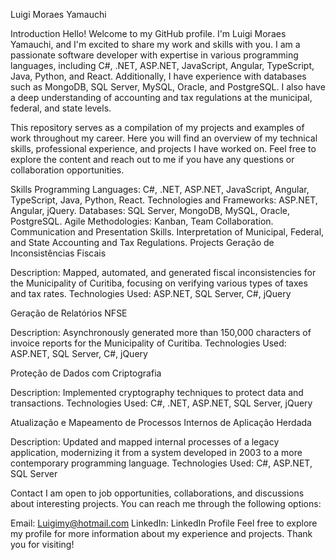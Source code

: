Luigi Moraes Yamauchi


Introduction
Hello! Welcome to my GitHub profile. I'm Luigi Moraes Yamauchi, and I'm excited to share my work and skills with you. I am a passionate software developer with expertise in various programming languages, including C#, .NET, ASP.NET, JavaScript, Angular, TypeScript, Java, Python, and React. Additionally, I have experience with databases such as MongoDB, SQL Server, MySQL, Oracle, and PostgreSQL. I also have a deep understanding of accounting and tax regulations at the municipal, federal, and state levels.

This repository serves as a compilation of my projects and examples of work throughout my career. Here you will find an overview of my technical skills, professional experience, and projects I have worked on. Feel free to explore the content and reach out to me if you have any questions or collaboration opportunities.

Skills
Programming Languages: C#, .NET, ASP.NET, JavaScript, Angular, TypeScript, Java, Python, React.
Technologies and Frameworks: ASP.NET, Angular, jQuery.
Databases: SQL Server, MongoDB, MySQL, Oracle, PostgreSQL.
Agile Methodologies: Kanban, Team Collaboration.
Communication and Presentation Skills.
Interpretation of Municipal, Federal, and State Accounting and Tax Regulations.
Projects
Geração de Inconsistências Fiscais

Description: Mapped, automated, and generated fiscal inconsistencies for the Municipality of Curitiba, focusing on verifying various types of taxes and tax rates.
Technologies Used: ASP.NET, SQL Server, C#, jQuery

Geração de Relatórios NFSE

Description: Asynchronously generated more than 150,000 characters of invoice reports for the Municipality of Curitiba.
Technologies Used: ASP.NET, SQL Server, C#, jQuery

Proteção de Dados com Criptografia

Description: Implemented cryptography techniques to protect data and transactions.
Technologies Used: C#, .NET, ASP.NET, SQL Server, jQuery

Atualização e Mapeamento de Processos Internos de Aplicação Herdada

Description: Updated and mapped internal processes of a legacy application, modernizing it from a system developed in 2003 to a more contemporary programming language.
Technologies Used: C#, ASP.NET, SQL Server

Contact
I am open to job opportunities, collaborations, and discussions about interesting projects. You can reach me through the following options:

Email: Luigimy@hotmail.com
LinkedIn: LinkedIn Profile
Feel free to explore my profile for more information about my experience and projects. Thank you for visiting!
